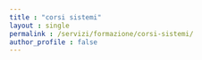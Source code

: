 ```yaml
---
title : "corsi sistemi"
layout : single
permalink : /servizi/formazione/corsi-sistemi/
author_profile : false
---
```


